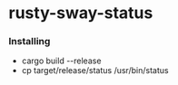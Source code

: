 # rusty-sway-status

### Installing
* cargo build --release
* cp target/release/status /usr/bin/status
